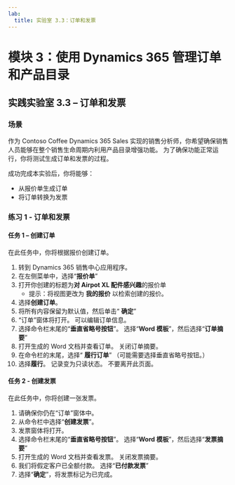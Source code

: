 ```yaml
---
lab:
  title: 实验室 3.3：订单和发票
---
```


# 模块 3：使用 Dynamics 365 管理订单和产品目录

## 实践实验室 3.3 – 订单和发票

### 场景
作为 Contoso Coffee Dynamics 365 Sales 实现的销售分析师，你希望确保销售人员能够在整个销售生命周期内利用产品目录增强功能。 为了确保功能正常运行，你将测试生成订单和发票的过程。

成功完成本实验后，你将能够：
- 从报价单生成订单
- 将订单转换为发票

### 练习 1 - 订单和发票

#### 任务 1 – 创建订单
在此任务中，你将根据报价创建订单。
1. 转到 Dynamics 365 销售中心应用程序。
2. 在左侧菜单中，选择“**报价单**”
3. 打开你创建的标题为**对 Airpot XL 配件感兴趣**的报价单
   - 提示：将视图更改为 **我的报价** 以检索创建的报价。
4. 选择**创建订单**。
5. 将所有内容保留为默认值，然后单击“ **确定**”
6. “订单”窗体将打开。 可以编辑订单信息。
7. 选择命令栏末尾的“**垂直省略号按钮**”。 选择“**Word 模板**”，然后选择“**订单摘要**”
8. 打开生成的 Word 文档并查看订单。 关闭订单摘要。
9. 在命令栏的末尾，选择“ **履行订单**” （可能需要选择垂直省略号按钮。）
10. 选择**履行**。 记录变为只读状态。 不要离开此页面。

#### 任务 2 - 创建发票
在此任务中，你将创建一张发票。
1. 请确保你仍在“订单”窗体中。
2. 从命令栏中选择“**创建发票**”。
3. 发票窗体将打开。
4. 选择命令栏末尾的“**垂直省略号按钮**”。 选择“**Word 模板**”，然后选择“**发票摘要**”
5. 打开生成的 Word 文档并查看发票。 关闭发票摘要。
6. 我们将假定客户已全额付款。 选择“**已付款发票**”
7. 选择“**确定**”，将发票标记为已完成。

